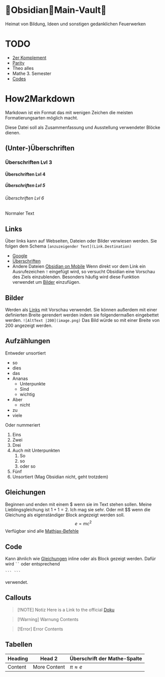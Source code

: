 # 🌋Obsidian🌋Main-Vault🌋
Heimat von Bildung, Ideen und sonstigen gedanklichen Feuerwerken

# TODO
- [2er Komplement](DigitaltechnischeBegriffe.md#2er%20Komplement)
- [Parity](DigitaltechnischeBegriffe.md#Parity)
- Theo alles
- Mathe 3. Semester
- [Codes](Codes.md)

# How2Markdown
Markdown ist ein Format das mit wenigen Zeichen die meisten Formatierungsarten möglich macht.

Diese Datei soll als Zusammenfassung und Ausstellung verwendeter Blöcke dienen.

## (Unter-)Überschriften

### Überschriften Lvl 3
#### Überschriften Lvl 4
##### Überschriften Lvl 5
###### Überschriften Lvl 6

Normaler Text

## Links
Über links kann auf Webseiten, Dateien oder Bilder verwiesen werden.
Sie folgen dem Schema `[anzuzeigender Text](Link.Destination)`
- [Google](https://www.Google.com)
- [Überschriften](#🌋Obsidian🌋Main-Vault🌋)
- Andere Dateien [Obsidian on Mobile](Obsidian%20Mobile.md)
Wenn direkt vor dem Link ein Ausrufezeichen `!` eingefügt wird, so versucht Obsidian eine Vorschau des Ziels einzublenden.
Besonders häufig wird diese Funktion verwendet um [Bilder](#Bilder) einzufügen.

## Bilder
Werden als [Links](#Links) mit Vorschau verwendet.
Sie können außerdem mit einer definierten Breite gerendert werden indem sie folgendermaßen eingebettet werden.
`![AltText |200](image.png)`
Das Bild würde so mit einer Breite von 200 angezeigt werden.

## Aufzählungen
Entweder unsortiert
- so
- dies
- das
- Ananas
	- Unterpunkte
	- Sind
	- wichtig
- Aber
	- nicht
- zu
- viele

Oder nummeriert
1. Eins
2. Zwei
3. Drei
4. Auch mit Unterpunkten
	1. So
	2. so
	3. oder so
5. Fünf
18. Unsortiert (Mag Obsidian nicht, geht trotzdem)

## Gleichungen
Beginnen und enden mit einem \$ wenn sie im Text stehen sollen.
Meine Lieblingsgleichung ist $1 + 1 = 2$. Ich mag sie sehr.
Oder mit \$\$ wenn die Gleichung als eigenständiger Block angezeigt werden soll.
$$
e = mc^2
$$
Verfügbar sind alle [Mathjax-Befehle](https://math.meta.stackexchange.com/questions/5020/mathjax-basic-tutorial-and-quick-reference)

## Code
Kann ähnlich wie [Gleichungen](#Gleichungen) inline oder als Block gezeigt werden.
Dafür wird ` `` ` oder entsprechend 
```
``` ```
```
verwendet.

## Callouts

> [!NOTE] Notiz
> Here is a Link to the official [Doku](https://help.obsidian.md/callouts)


> [!Warning] Warnung
> Contents


> [!Error] Error
> Contents

## Tabellen

| Heading | Head 2       | Überschrift der Mathe-Spalte |
| ------- | ------------ | ---------------------------- |
| Content | More Content | $\pi \approx e$              |
